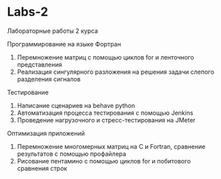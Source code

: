 # Labs-2
Лабораторные работы 2 курса

Программирование на языке Фортран
1) Перемножение матриц с помощью циклов for и ленточного представления
2) Реализация сингулярного разложения на решения задачи слепого разделения сигналов


Тестирование
1) Написание сценариев на behave python
2) Автоматизация процесса тестирования с помощью Jenkins  
3) Проведение нагрузочного и стресс-тестирования на JMeter 


Оптимизация приложений
1) Перемножение многомерных матриц на С и Fortran, сравнение результатов с помощью профайлера
2) Рисование пентамино с помощью циклов for и побитового сравнения строк

